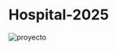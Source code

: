 # Hospital-2025

![proyecto](https://github.com/user-attachments/assets/6252b9fb-e50b-48a9-a0f8-7ea2fb6f7d7a)
